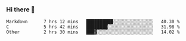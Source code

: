 ### Hi there 👋

<!--
**WShiBin/WShiBin** is a ✨ _special_ ✨ repository because its `README.md` (this file) appears on your GitHub profile.

Here are some ideas to get you started:

- 🔭 I’m currently working on ...
- 🌱 I’m currently learning ...
- 👯 I’m looking to collaborate on ...
- 🤔 I’m looking for help with ...
- 💬 Ask me about ...
- 📫 How to reach me: ...
- 😄 Pronouns: ...
- ⚡ Fun fact: ...
-->

<!--START_SECTION:waka-->

```text
Markdown      7 hrs 12 mins   ██████████░░░░░░░░░░░░░░░   40.30 %
C             5 hrs 42 mins   ████████░░░░░░░░░░░░░░░░░   31.98 %
Other         2 hrs 30 mins   ███▓░░░░░░░░░░░░░░░░░░░░░   14.02 %
```

<!--END_SECTION:waka-->
